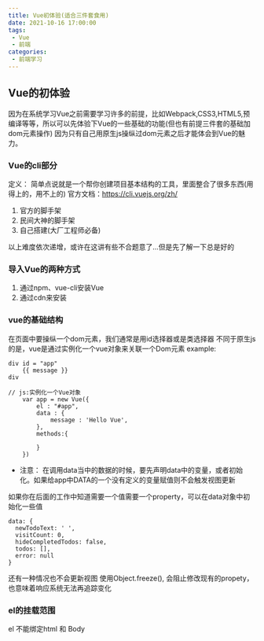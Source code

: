 ```yaml
---
title: Vue初体验(适合三件套食用)
date: 2021-10-16 17:00:00
tags:
 - Vue
 - 前端
categories:
 - 前端学习
---
```

## Vue的初体验

因为在系统学习Vue之前需要学习许多的前提，比如Webpack,CSS3,HTML5,预编译等等，所以可以先体验下Vue的一些基础的功能(但也有前提三件套的基础加dom元素操作)
因为只有自己用原生js操纵过dom元素之后才能体会到Vue的魅力。

### Vue的cli部分

定义： 简单点说就是一个帮你创建项目基本结构的工具，里面整合了很多东西(用得上的，用不上的)
官方文档：https://cli.vuejs.org/zh/

1. 官方的脚手架
2. 民间大神的脚手架
3. 自己搭建(大厂工程师必备)

以上难度依次递增，或许在这讲有些不合题意了...但是先了解一下总是好的

### 导入Vue的两种方式
1. 通过npm、vue-cli安装Vue
2. 通过cdn来安装
    <script src="https://cdn.jsdelivr.net/npm/vue@2/dist/vue.js"></script>

### vue的基础结构

在页面中要操纵一个dom元素，我们通常是用id选择器或是类选择器
不同于原生js的是，vue是通过实例化一个vue对象来关联一个Dom元素
example:
```
div id = "app"
    {{ message }}
div

// js:实例化一个Vue对象
    var app = new Vue({
        el : "#app",
        data : {
            message : 'Hello Vue',
        },
        methods:{

        }
    })
```
- 注意：
在调用data当中的数据的时候，要先声明data中的变量，或者初始化。如果给app中DATA的一个没有定义的变量赋值则不会触发视图更新

如果你在后面的工作中知道需要一个值需要一个property，可以在data对象中初始化一些值
```
data: {
  newTodoText: ' ',
  visitCount: 0,
  hideCompletedTodos: false,
  todos: [],
  error: null
}
```
还有一种情况也不会更新视图
使用Object.freeze(), 会阻止修改现有的propety，也意味着响应系统无法再追踪变化

### el的挂载范围

el 不能绑定html 和 Body

